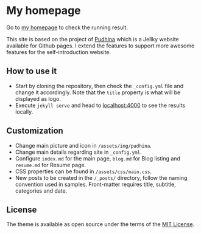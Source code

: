 # My homepage
Go to [my homepage](https://weixians.github.io/) to check the running result.

This site is based on the project of [Pudhina](https://knhash.github.io/Pudhina/) which is a Jellky website available for Github pages. 
I extend the features to support more awesome features for the self-introduction website.

## How to use it
- Start by cloning the repository, then check the `_config.yml` file and change it accordingly. Note that the `title` property is what will be displayed as logo.
- Execute `jekyll serve` and head to [localhost:4000](http://127.0.0.1:4000) to see the results locally.

## Customization
- Change main picture and icon in `/assets/img/pudhina`.  
- Change main details regarding site in `_config.yml`.
- Configure `index.md` for the main page, `blog.md` for Blog listing and `resume.md` for Resume page.
- CSS properties can be found in `/assets/css/main.css`.
- New posts to be created in the `/_posts/` directory, follow the naming convention used in samples. Front-matter requires title, subtitle, categories and date.

## License
The theme is available as open source under the terms of the [MIT License](http://opensource.org/licenses/MIT).
